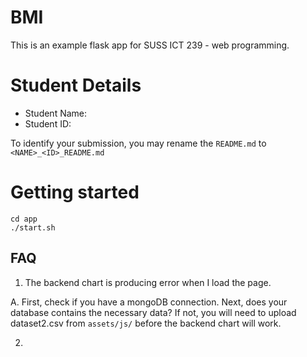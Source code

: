# BMI

This is an example flask app for SUSS ICT 239 - web programming.

# Student Details
- Student Name: 
- Student ID: 

To identify your submission, you may rename the `README.md` to `<NAME>_<ID>_README.md`

# Getting started

```
cd app
./start.sh
```


## FAQ

1. The backend chart is producing error when I load the page. 

A. First, check if you have a mongoDB connection. Next, does your database contains the necessary data? If not, you will need to upload dataset2.csv from `assets/js/` before the backend chart will work. 

2. 

